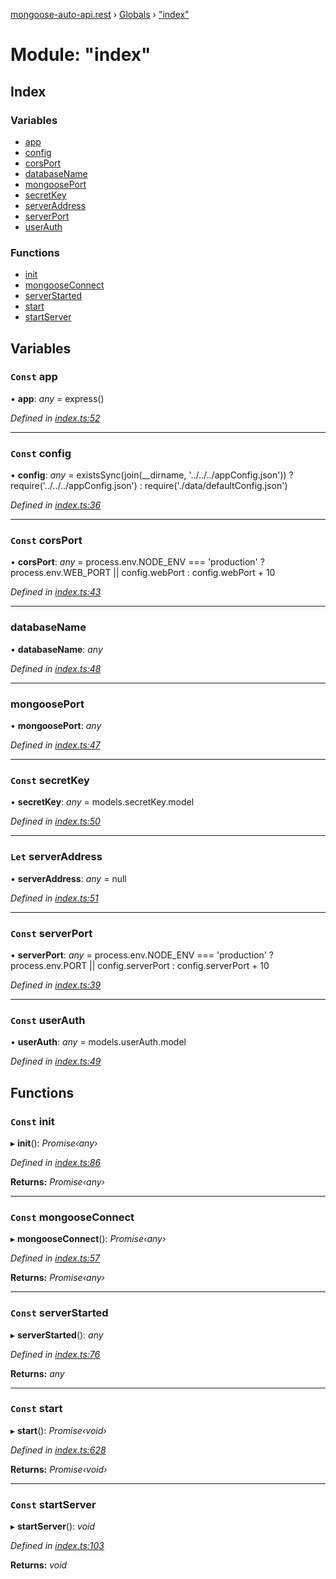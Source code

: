[mongoose-auto-api.rest](../README.md) › [Globals](../globals.md) › ["index"](_index_.md)

# Module: "index"

## Index

### Variables

* [app](_index_.md#const-app)
* [config](_index_.md#const-config)
* [corsPort](_index_.md#const-corsport)
* [databaseName](_index_.md#databasename)
* [mongoosePort](_index_.md#mongooseport)
* [secretKey](_index_.md#const-secretkey)
* [serverAddress](_index_.md#let-serveraddress)
* [serverPort](_index_.md#const-serverport)
* [userAuth](_index_.md#const-userauth)

### Functions

* [init](_index_.md#const-init)
* [mongooseConnect](_index_.md#const-mongooseconnect)
* [serverStarted](_index_.md#const-serverstarted)
* [start](_index_.md#const-start)
* [startServer](_index_.md#const-startserver)

## Variables

### `Const` app

• **app**: *any* = express()

*Defined in [index.ts:52](https://github.com/edmundpf/mongoose-auto-api-rest/blob/1e67b45/src/index.ts#L52)*

___

### `Const` config

• **config**: *any* = existsSync(join(__dirname, '../../../appConfig.json'))
	? require('../../../appConfig.json')
	: require('./data/defaultConfig.json')

*Defined in [index.ts:36](https://github.com/edmundpf/mongoose-auto-api-rest/blob/1e67b45/src/index.ts#L36)*

___

### `Const` corsPort

• **corsPort**: *any* = process.env.NODE_ENV === 'production'
		? process.env.WEB_PORT || config.webPort
		: config.webPort + 10

*Defined in [index.ts:43](https://github.com/edmundpf/mongoose-auto-api-rest/blob/1e67b45/src/index.ts#L43)*

___

###  databaseName

• **databaseName**: *any*

*Defined in [index.ts:48](https://github.com/edmundpf/mongoose-auto-api-rest/blob/1e67b45/src/index.ts#L48)*

___

###  mongoosePort

• **mongoosePort**: *any*

*Defined in [index.ts:47](https://github.com/edmundpf/mongoose-auto-api-rest/blob/1e67b45/src/index.ts#L47)*

___

### `Const` secretKey

• **secretKey**: *any* = models.secretKey.model

*Defined in [index.ts:50](https://github.com/edmundpf/mongoose-auto-api-rest/blob/1e67b45/src/index.ts#L50)*

___

### `Let` serverAddress

• **serverAddress**: *any* = null

*Defined in [index.ts:51](https://github.com/edmundpf/mongoose-auto-api-rest/blob/1e67b45/src/index.ts#L51)*

___

### `Const` serverPort

• **serverPort**: *any* = process.env.NODE_ENV === 'production'
		? process.env.PORT || config.serverPort
		: config.serverPort + 10

*Defined in [index.ts:39](https://github.com/edmundpf/mongoose-auto-api-rest/blob/1e67b45/src/index.ts#L39)*

___

### `Const` userAuth

• **userAuth**: *any* = models.userAuth.model

*Defined in [index.ts:49](https://github.com/edmundpf/mongoose-auto-api-rest/blob/1e67b45/src/index.ts#L49)*

## Functions

### `Const` init

▸ **init**(): *Promise‹any›*

*Defined in [index.ts:86](https://github.com/edmundpf/mongoose-auto-api-rest/blob/1e67b45/src/index.ts#L86)*

**Returns:** *Promise‹any›*

___

### `Const` mongooseConnect

▸ **mongooseConnect**(): *Promise‹any›*

*Defined in [index.ts:57](https://github.com/edmundpf/mongoose-auto-api-rest/blob/1e67b45/src/index.ts#L57)*

**Returns:** *Promise‹any›*

___

### `Const` serverStarted

▸ **serverStarted**(): *any*

*Defined in [index.ts:76](https://github.com/edmundpf/mongoose-auto-api-rest/blob/1e67b45/src/index.ts#L76)*

**Returns:** *any*

___

### `Const` start

▸ **start**(): *Promise‹void›*

*Defined in [index.ts:628](https://github.com/edmundpf/mongoose-auto-api-rest/blob/1e67b45/src/index.ts#L628)*

**Returns:** *Promise‹void›*

___

### `Const` startServer

▸ **startServer**(): *void*

*Defined in [index.ts:103](https://github.com/edmundpf/mongoose-auto-api-rest/blob/1e67b45/src/index.ts#L103)*

**Returns:** *void*
